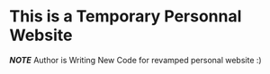 # This is a Temporary Personnal Website
***NOTE*** Author is Writing New Code for revamped personal website :)
